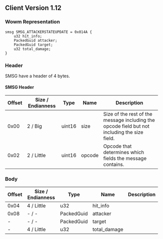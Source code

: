 ## Client Version 1.12

### Wowm Representation
```rust,ignore
smsg SMSG_ATTACKERSTATEUPDATE = 0x014A {
    u32 hit_info;    
    PackedGuid attacker;    
    PackedGuid target;    
    u32 total_damage;    
}

```
### Header
SMSG have a header of 4 bytes.

#### SMSG Header
| Offset | Size / Endianness | Type   | Name   | Description |
| ------ | ----------------- | ------ | ------ | ----------- |
| 0x00   | 2 / Big           | uint16 | size   | Size of the rest of the message including the opcode field but not including the size field.|
| 0x02   | 2 / Little        | uint16 | opcode | Opcode that determines which fields the message contains.|
### Body
| Offset | Size / Endianness | Type | Name | Description |
| ------ | ----------------- | ---- | ---- | ----------- |
| 0x04 | 4 / Little | u32 | hit_info |  |
| 0x08 | - / - | PackedGuid | attacker |  |
| - | - / - | PackedGuid | target |  |
| - | 4 / Little | u32 | total_damage |  |
